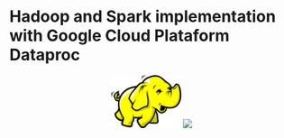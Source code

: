 # Hadoop and Spark implementation with Google Cloud Plataform Dataproc
<p align="center">
  <img src="https://github.com/rosacarla/Dio-desafio-dataproc/blob/main/images/Hadoop-1280x959.png" width="125">
  <img src="https://www.databricks.com/wp-content/uploads/2019/02/spark-white.png" width="125">
</p>

